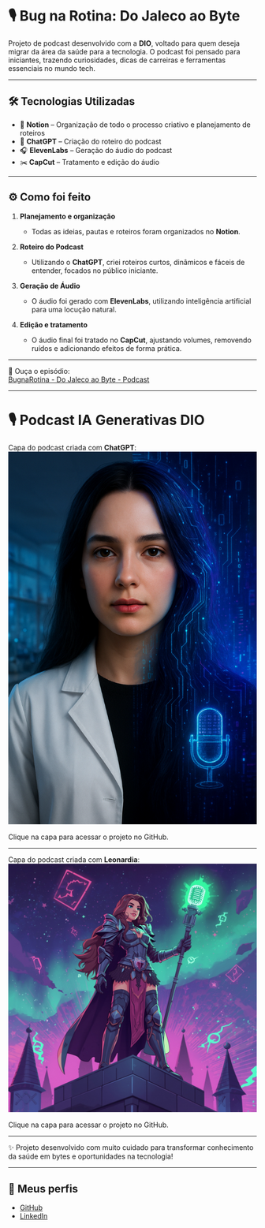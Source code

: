 # 🎙️ Bug na Rotina: Do Jaleco ao Byte

Projeto de podcast desenvolvido com a **DIO**, voltado para quem deseja migrar da área da saúde para a tecnologia. O podcast foi pensado para iniciantes, trazendo curiosidades, dicas de carreiras e ferramentas essenciais no mundo tech.  

---

## 🛠️ Tecnologias Utilizadas

- 📝 **Notion** – Organização de todo o processo criativo e planejamento de roteiros  
- 🤖 **ChatGPT** – Criação do roteiro do podcast  
- 🎧 **ElevenLabs** – Geração do áudio do podcast  
- ✂️ **CapCut** – Tratamento e edição do áudio  

---

## ⚙️ Como foi feito

1. **Planejamento e organização**  
   - Todas as ideias, pautas e roteiros foram organizados no **Notion**.  

2. **Roteiro do Podcast**  
   - Utilizando o **ChatGPT**, criei roteiros curtos, dinâmicos e fáceis de entender, focados no público iniciante.  

3. **Geração de Áudio**  
   - O áudio foi gerado com **ElevenLabs**, utilizando inteligência artificial para uma locução natural.  

4. **Edição e tratamento**  
   - O áudio final foi tratado no **CapCut**, ajustando volumes, removendo ruídos e adicionando efeitos de forma prática.  

---

📀 Ouça o episódio:  
[BugnaRotina - Do Jaleco ao Byte - Podcast](https://github.com/Jessica-SFernandes/podcast-ia-generativas-dio/blob/main/BugnaRotina-DoJalecoaoByte-Podcast.mp4)

---

# 🎙️ Podcast IA Generativas DIO

Capa do podcast criada com **ChatGPT**:  
[![Capa do Podcast ChatGPT](https://github.com/Jessica-SFernandes/podcast-ia-generativas-dio/blob/main/CAPA-CHATGPT.png?raw=true)](https://github.com/Jessica-SFernandes/podcast-ia-generativas-dio)

Clique na capa para acessar o projeto no GitHub.

---

Capa do podcast criada com **Leonardia**:  
[![Capa do Podcast Leonardia](https://github.com/Jessica-SFernandes/podcast-ia-generativas-dio/blob/main/CAPA-LEONARDIA.jpg?raw=true)](https://github.com/Jessica-SFernandes/podcast-ia-generativas-dio)

Clique na capa para acessar o projeto no GitHub.

---

✨ Projeto desenvolvido com muito cuidado para transformar conhecimento da saúde em bytes e oportunidades na tecnologia!

---

## 🔗 Meus perfis

- [GitHub](https://github.com/Jessica-SFernandes)  
- [LinkedIn](https://www.linkedin.com/in/jessicaf-ernandes/)  
